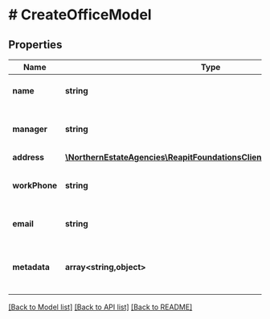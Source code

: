 # # CreateOfficeModel

## Properties

Name | Type | Description | Notes
------------ | ------------- | ------------- | -------------
**name** | **string** | The name of the office |
**manager** | **string** | The name of the office manager | [optional]
**address** | [**\NorthernEstateAgencies\ReapitFoundationsClient\Model\OfficesAddress**](OfficesAddress.md) |  |
**workPhone** | **string** | The work phone number of the office | [optional]
**email** | **string** | The email address of the office | [optional]
**metadata** | **array<string,object>** | App specific metadata to set against the office | [optional]

[[Back to Model list]](../../README.md#models) [[Back to API list]](../../README.md#endpoints) [[Back to README]](../../README.md)

